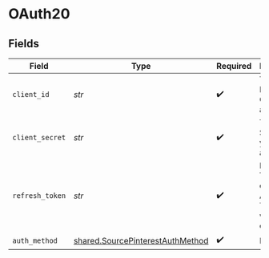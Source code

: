 # OAuth20


## Fields

| Field                                                                                | Type                                                                                 | Required                                                                             | Description                                                                          |
| ------------------------------------------------------------------------------------ | ------------------------------------------------------------------------------------ | ------------------------------------------------------------------------------------ | ------------------------------------------------------------------------------------ |
| `client_id`                                                                          | *str*                                                                                | :heavy_check_mark:                                                                   | The Client ID of your OAuth application                                              |
| `client_secret`                                                                      | *str*                                                                                | :heavy_check_mark:                                                                   | The Client Secret of your OAuth application.                                         |
| `refresh_token`                                                                      | *str*                                                                                | :heavy_check_mark:                                                                   | Refresh Token to obtain new Access Token, when it's expired.                         |
| `auth_method`                                                                        | [shared.SourcePinterestAuthMethod](../../models/shared/sourcepinterestauthmethod.md) | :heavy_check_mark:                                                                   | N/A                                                                                  |
